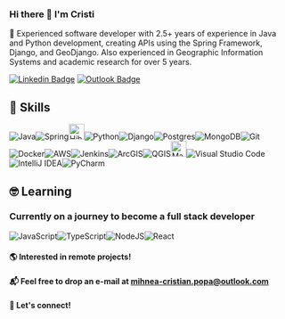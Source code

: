 ### Hi there 👋 I'm Cristi

🚀 Experienced software developer with 2.5+ years of experience in Java and Python development, creating APIs using the Spring Framework, Django, and GeoDjango. Also experienced in Geographic Information Systems and academic research for over 5 years.  

[![Linkedin Badge](https://img.shields.io/badge/Cristian_Popa-%230077B5.svg?style=for-the-badge&logo=linkedin&logoColor=white&link=https://www.linkedin.com/in/popamihneacristian/)](https://www.linkedin.com/in/popamihneacristian/) 
[![Outlook Badge](https://img.shields.io/badge/mihnea_cristian.popa@outlook.com-0078D4?style=for-the-badge&logo=microsoft-outlook&logoColor=white&link=mailto:mihnea-cristian.popa@outlook.com)](mailto:mihnea-cristian.popa@outlook.com)

## 🧰 Skills

<img alt="Java" src="https://img.shields.io/badge/java-%23ED8B00.svg?style=for-the-badge&logo=java&logoColor=white"/><img alt="Spring" src="https://img.shields.io/badge/spring-%236DB33F.svg?style=for-the-badge&logo=spring&logoColor=white"/><img alt="Hibernate" src="https://a11ybadges.com/badge?logo=hibernate" height="28"/><img alt="Python" src="https://img.shields.io/badge/python-%2314354C.svg?style=for-the-badge&logo=python&logoColor=white"/><img alt="Django" src="https://img.shields.io/badge/django-%23092E20.svg?style=for-the-badge&logo=django&logoColor=white"/><img alt="Postgres" src ="https://img.shields.io/badge/postgres-%23316192.svg?style=for-the-badge&logo=postgresql&logoColor=white"/><img alt="MongoDB" src ="https://img.shields.io/badge/MongoDB-%234ea94b.svg?style=for-the-badge&logo=mongodb&logoColor=white"/><img alt="Git" src="https://img.shields.io/badge/git-%23F05033.svg?style=for-the-badge&logo=git&logoColor=white"/><img alt="Docker" src="https://img.shields.io/badge/docker-%230db7ed.svg?style=for-the-badge&logo=docker&logoColor=white"/><img alt="AWS" src="https://img.shields.io/badge/AWS-%23FF9900.svg?style=for-the-badge&logo=amazon-aws&logoColor=white"/><img alt="Jenkins" src="https://img.shields.io/badge/jenkins-%232C5263.svg?style=for-the-badge&logo=jenkins&logoColor=white"/><img alt="ArcGIS" src="https://img.shields.io/static/v1?style=for-the-badge&message=ArcGIS&color=2C7AC3&logo=ArcGIS&logoColor=FFFFFF&label="/><img alt="QGIS" src="https://img.shields.io/static/v1?style=for-the-badge&message=Qgis&color=589632&logo=Qgis&logoColor=FFFFFF&label="/><img alt="Mapbox" src="https://a11ybadges.com/badge?logo=mapbox" height ="28"/><img alt="Visual Studio Code" src="https://img.shields.io/badge/VisualStudioCode-0078d7.svg?style=for-the-badge&logo=visual-studio-code&logoColor=white"/><img alt="IntelliJ IDEA" src="https://img.shields.io/badge/IntelliJIDEA-000000.svg?style=for-the-badge&logo=intellij-idea&logoColor=white"/><img alt="PyCharm" src="https://img.shields.io/badge/pycharm-143?style=for-the-badge&logo=pycharm&logoColor=black&color=black&labelColor=green"/>



## 🤓 Learning
### Currently on a journey to become a full stack developer

<img alt="JavaScript" src="https://img.shields.io/badge/javascript-%23323330.svg?style=for-the-badge&logo=javascript&logoColor=%23F7DF1E"/><img alt="TypeScript" src="https://img.shields.io/badge/typescript-%23007ACC.svg?style=for-the-badge&logo=typescript&logoColor=white"/><img alt="NodeJS" src="https://img.shields.io/badge/node.js-%2343853D.svg?style=for-the-badge&logo=node-dot-js&logoColor=white"/><img alt="React" src="https://img.shields.io/badge/react-%2320232a.svg?style=for-the-badge&logo=react&logoColor=%2361DAFB"/>



#### 🌎 Interested in remote projects!

#### 📬 Feel free to drop an e-mail at mihnea-cristian.popa@outlook.com
#### 🤝 Let's connect!
